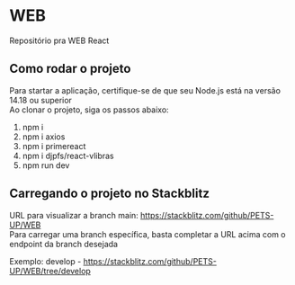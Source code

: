 # WEB
Repositório pra WEB React

## Como rodar o projeto
Para startar a aplicação, certifique-se de que seu Node.js está na versão 14.18 ou superior
<br>
Ao clonar o projeto, siga os passos abaixo:

1. npm i
2. npm i axios
3. npm i primereact
4. npm i djpfs/react-vlibras
5. npm run dev

## Carregando o projeto no Stackblitz
URL para visualizar a branch main: https://stackblitz.com/github/PETS-UP/WEB
<br>
Para carregar uma branch específica, basta completar a URL acima com o endpoint da branch desejada

Exemplo: develop - https://stackblitz.com/github/PETS-UP/WEB/tree/develop

